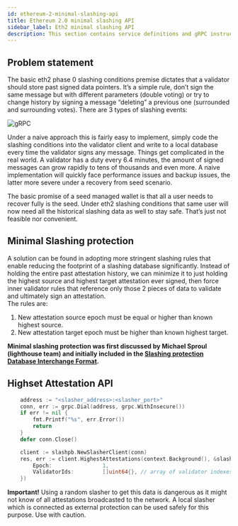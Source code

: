 ```yaml
---
id: ethereum-2-minimal-slashing-api
title: Ethereum 2.0 minimal slashing API
sidebar_label: Eth2 minimal slashing API
description: This section contains service definitions and gRPC instructions to interact with the slasher's minimal slashing API.
---
```



## Problem statement
The basic eth2 phase 0 slashing conditions premise dictates that a validator should store past signed data pointers. It’s a simple rule, don’t sign the same message but with different parameters (double voting) or try to change history by signing a message “deleting” a previous one (surrounded and surrounding votes).
There are 3 types of slashing events:

![gRPC](/img/slashing_conditions.png)

Under a naive approach this is fairly easy to implement, simply code the slashing conditions into the validator client and write to a local database every time the validator signs any message. Things get complicated in the real world.
A validator has a duty every 6.4 minutes, the amount of signed messages can grow rapidly to tens of thousands and even more. A naive implementation will quickly face performance issues and backup issues, the latter more severe under a recovery from seed scenario. 

The basic promise of a seed managed wallet is that all a user needs to recover fully is the seed. Under eth2 slashing conditions that same user will now need all the historical slashing data as well to stay safe. That’s just not feasible nor convenient.

## Minimal Slashing protection
A solution can be found in adopting more stringent slashing rules that enable reducing the footprint of a slashing database significantly. Instead of holding the entire past attestation history, we can minimize it to just holding the highest source and highest target attestation ever signed, then force inner validator rules that reference only those 2 pieces of data to validate and ultimately sign an attestation.<br />
The rules are:

1) New attestation source epoch must be equal or higher than known highest source.<br />
2) New attestation target epoch must be higher than known highest target.

**Minimal slashing protection was first discussed by Michael Sproul (lighthouse team) and initially included in the [Slashing protection Database Interchange Format](https://hackmd.io/@sproul/Bk0Y0qdGD).** 

## Highset Attestation API
```go
	address := "<slasher_address>:<slasher_port>"
	conn, err := grpc.Dial(address, grpc.WithInsecure())
	if err != nil {
		fmt.Printf("%s", err.Error())
		return
	}
	defer conn.Close()

	client := slashpb.NewSlasherClient(conn)
	res, err := client.HighestAttestations(context.Background(), &slashpb.HighestAttestationRequest{
		Epoch:                1,
		ValidatorIds:         []uint64{}, // array of validator indexes
	})
```

**Important!**
Using a random slasher to get this data is dangerous as it might not know of all attestations broadcasted to the network. A local slasher which is connected as external protection can be used safely for this purpose. Use with caution.

